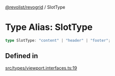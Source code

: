 [@revolist/revogrid](README.md) / SlotType

# Type Alias: SlotType

```ts
type SlotType: "content" | "header" | "footer";
```

## Defined in

[src/types/viewport.interfaces.ts:19](https://github.com/revolist/revogrid/blob/a808f70a0d197fcea56d269b7334fbc41eb74c5d/src/types/viewport.interfaces.ts#L19)
